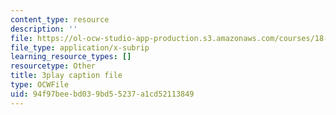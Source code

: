 ```yaml
---
content_type: resource
description: ''
file: https://ol-ocw-studio-app-production.s3.amazonaws.com/courses/18-06sc-linear-algebra-fall-2011/94f97beebd039bd55237a1cd52113849_9Q1q7s1jTzU.srt
file_type: application/x-subrip
learning_resource_types: []
resourcetype: Other
title: 3play caption file
type: OCWFile
uid: 94f97bee-bd03-9bd5-5237-a1cd52113849
---
```

